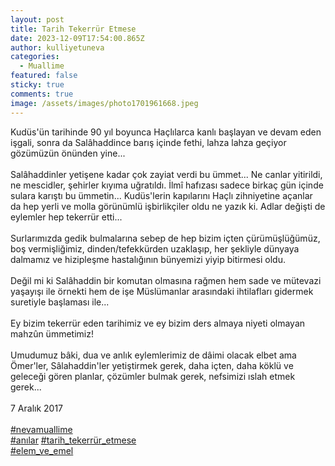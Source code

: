 ```yaml
---
layout: post
title: Tarih Tekerrür Etmese
date: 2023-12-09T17:54:00.865Z
author: kulliyetuneva
categories:
  - Muallime
featured: false
sticky: true
comments: true
image: /assets/images/photo1701961668.jpeg
---
```

Kudüs'ün tarihinde 90 yıl boyunca Haçlılarca kanlı başlayan ve devam eden işgali, sonra da Salâhaddince barış içinde fethi, lahza lahza geçiyor gözümüzün önünden yine...\
\
Salâhaddinler yetişene kadar çok zayiat verdi bu ümmet... Ne canlar yitirildi, ne mescidler, şehirler kıyıma uğratıldı. İlmî hafızası sadece birkaç gün içinde sulara karıştı bu ümmetin... Kudüs'lerin kapılarını Haçlı zihniyetine açanlar da hep yerli ve molla görünümlü işbirlikçiler oldu ne yazık ki. Adlar değişti de eylemler hep tekerrür etti...\
\
Surlarımızda gedik bulmalarına sebep de hep bizim içten çürümüşlüğümüz, boş vermişliğimiz, dinden/tefekkürden uzaklaşıp, her şekliyle dünyaya dalmamız ve hizipleşme hastalığının bünyemizi yiyip bitirmesi oldu.\
\
Değil mi ki Salâhaddin bir komutan olmasına rağmen hem sade ve mütevazi yaşayışı ile örnekti hem de işe Müslümanlar arasındaki ihtilafları gidermek suretiyle başlaması ile...\
\
Ey bizim tekerrür eden tarihimiz ve ey bizim ders almaya niyeti olmayan mahzûn ümmetimiz!\
\
Umudumuz bâki, dua ve anlık eylemlerimiz de dâimi olacak elbet ama Ömer'ler, Sâlahaddin'ler yetiştirmek gerek, daha içten, daha köklü ve geleceği gören planlar, çözümler bulmak gerek, nefsimizi ıslah etmek gerek...\
\
7 Aralık 2017\
\
[\#nevamuallime](<>) \
[\#anılar](<>) [\#tarih_tekerrür_etmese](<>)\
[\#elem_ve_emel](<>)